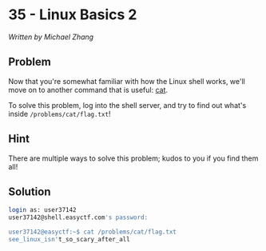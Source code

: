# 35 - Linux Basics 2

*Written by Michael Zhang*

## Problem

Now that you're somewhat familiar with how the Linux shell works, we'll move on to another command that is useful: [cat](http://linux.die.net/man/1/cat).

To solve this problem, log into the shell server, and try to find out what's inside `/problems/cat/flag.txt`!

## Hint

There are multiple ways to solve this problem; kudos to you if you find them all!

## Solution

```bash
login as: user37142
user37142@shell.easyctf.com's password:

user37142@easyctf:~$ cat /problems/cat/flag.txt
see_linux_isn't_so_scary_after_all
```